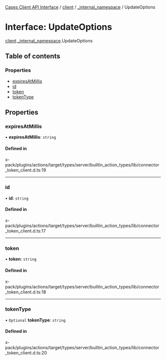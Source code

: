 [Cases Client API Interface](../README.md) / [client](../modules/client.md) / [\_internal\_namespace](../modules/client._internal_namespace.md) / UpdateOptions

# Interface: UpdateOptions

[client](../modules/client.md).[_internal_namespace](../modules/client._internal_namespace.md).UpdateOptions

## Table of contents

### Properties

- [expiresAtMillis](client._internal_namespace.UpdateOptions-1.md#expiresatmillis)
- [id](client._internal_namespace.UpdateOptions-1.md#id)
- [token](client._internal_namespace.UpdateOptions-1.md#token)
- [tokenType](client._internal_namespace.UpdateOptions-1.md#tokentype)

## Properties

### expiresAtMillis

• **expiresAtMillis**: `string`

#### Defined in

x-pack/plugins/actions/target/types/server/builtin_action_types/lib/connector_token_client.d.ts:19

___

### id

• **id**: `string`

#### Defined in

x-pack/plugins/actions/target/types/server/builtin_action_types/lib/connector_token_client.d.ts:17

___

### token

• **token**: `string`

#### Defined in

x-pack/plugins/actions/target/types/server/builtin_action_types/lib/connector_token_client.d.ts:18

___

### tokenType

• `Optional` **tokenType**: `string`

#### Defined in

x-pack/plugins/actions/target/types/server/builtin_action_types/lib/connector_token_client.d.ts:20
